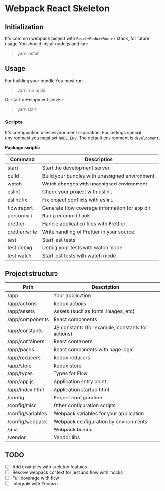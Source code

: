 # Webpack React Skeleton

## Initialization

It's common webpack project with `React+Redux+Router` stack, for future usage You should install node.js and run:

> yarn install

## Usage

For building your bundle You must run:

> yarn run build

Or start development server:

> yarn start

### Scripts

It's configuration uses environment separation. 
For settings special environment you must set `NODE_ENV`. 
The default environment is `development`.

**Package scripts:**

| Command        | Description                                       |
|----------------|---------------------------------------------------|
| start          | Start the development server.                     |
| build          | Build your bundles with unassigned environment.   |
| watch          | Watch changes with unassigned environment.        |
| eslint         | Check your project with eslint.                   |
| eslint:fix     | Fix project conflicts with eslint.                |
| flow:report    | Generate flow coverage information for app dir    |
| precommit      | Run precommit hook                                |
| prettier       | Handle application files with Prettier.           |
| prettier:write | Write handling of Prettier in your source.        |
| test           | Start jest tests                                  |
| test:debug     | Debug your tests with watch mode                  |
| test:watch     | Start jest tests with watch mode                  |

## Project structure

| Path              | Description                                       |
|-------------------|---------------------------------------------------|
| /app              | Your application                                  |
| /app/actions      | Redux actions                                     |
| /app/assets       | Assets (such as fonts, images, etc)               |
| /app/components   | React components                                  |
| /app/constants    | JS constants (for example, constants for actions) |
| /app/containers   | React containers                                  |
| /app/pages        | React components with page logic                  |
| /app/reducers     | Redux reducers                                    |
| /app/store        | Redux store                                       |
| /app/types        | Types for Flow                                    |
| /app/app.js       | Application entry point                           |
| /app/index.html   | Application startup html                          |
| /config           | Project configuration                             |
| /config/misc      | Other configuration scripts                       |
| /config/variables | Webpack variables for your application            |
| /config/webpack   | Webpack configuration by environments             |
| /dist             | Webpack bundle                                    |
| /vendor           | Vendor libs                                       |

## TODO

* [ ] Add examples with skeleton features  
* [ ] Resolve webpack context for jest and flow with mocks  
* [ ] Full coverage with flow
* [ ] Integrate with Yeoman
